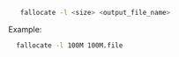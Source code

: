 ```bash
   fallocate -l <size> <output_file_name>
```

Example:
```bash
  fallocate -l 100M 100M.file
```